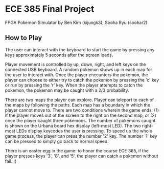 # ECE 385 Final Project

FPGA Pokemon Simulator by Ben Kim (kijungk3), Sooha Ryu (soohar2)

## How to Play

The user can interact with the keyboard to start the game by pressing any keys approximately 5 seconds after the screen loads.

Player movement is controlled by up, down, right, and left keys on the connected USB keyboard. A random pokemon shows up in each map for the user to interact with. Once the player encounters the pokemon, the player can choose to either try to catch the pokemon by pressing the 'c' key or run by pressing the 'r' key. When the player attempts to catch the pokemon, the pokemon may be caught with a 2/3 probability. 

There are two maps the player can explore. Player can teleport to each of the maps by following the paths. Each map has a boundary in which the player cannot move to. There are two conditions wherein the game ends: (1) if the player moves out of the screen to the right on the second map, or (2) once the player caught three pokemons. The number of pokemons caught is shown on the Urbana board hex display (left-most LED). The two right-most LEDs display keycodes the user is pressing. To speed up the whole game process, the player can press the number '2' key. The number '1' key can be pressed to simply go back to normal speed.

There is an easter egg in the game: to honor the course ECE 385, if the player presses keys '3', '8', and '5', the player can catch a pokemon without fail. ;)